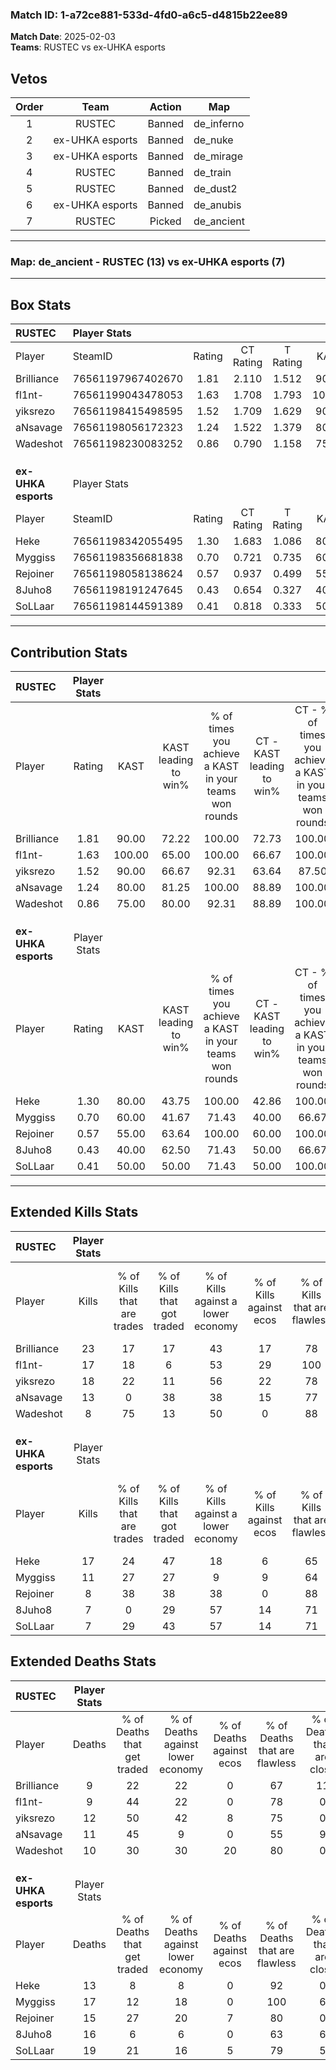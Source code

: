 ### Match ID: 1-a72ce881-533d-4fd0-a6c5-d4815b22ee89  
**Match Date**: 2025-02-03  
**Teams**: RUSTEC vs ex-UHKA esports  

## Vetos  

| Order | Team | Action | Map |
| :---: | :--: | :----: | --- |
| 1 | RUSTEC | Banned | de_inferno |
| 2 | ex-UHKA esports | Banned | de_nuke |
| 3 | ex-UHKA esports | Banned | de_mirage |
| 4 | RUSTEC | Banned | de_train |
| 5 | RUSTEC | Banned | de_dust2 |
| 6 | ex-UHKA esports | Banned | de_anubis |
| 7 | RUSTEC | Picked | de_ancient |

---  

### **Map**: de_ancient - RUSTEC (13) vs ex-UHKA esports (7)  
---  

## Box Stats  

| **RUSTEC**          | Player Stats      |        |           |          |        |       |       |         |        |      |     |
| :- | :- | :-: | :-: | :-: | :-: | :-: | :-: | :-: | :-: | :-: | :-: |
| Player              | SteamID           | Rating | CT Rating | T Rating |  KAST  |  ADR  | Kills | Assists | Deaths | K/D  | HS% |
| Brilliance          | 76561197967402670 |  1.81  |   2.110   |  1.512   | 90.00  | 103.9 |  23   |    2    |   9    | 2.56 | 52  |
| fl1nt-              | 76561199043478053 |  1.63  |   1.708   |  1.793   | 100.00 | 91.8  |  17   |   11    |   9    | 1.89 | 29  |
| yiksrezo            | 76561198415498595 |  1.52  |   1.709   |  1.629   | 90.00  | 97.1  |  18   |    6    |   12   | 1.50 | 55  |
| aNsavage            | 76561198056172323 |  1.24  |   1.522   |  1.379   | 80.00  | 87.4  |  13   |   10    |   11   | 1.18 | 61  |
| Wadeshot            | 76561198230083252 |  0.86  |   0.790   |  1.158   | 75.00  | 42.9  |   8   |    6    |   10   | 0.80 | 37  |
|                     |                   |        |           |          |        |       |       |         |        |      |     |
|                     |                   |        |           |          |        |       |       |         |        |      |     |
|                     |                   |        |           |          |        |       |       |         |        |      |     |
| **ex-UHKA esports** | Player Stats      |        |           |          |        |       |       |         |        |      |     |
| Player              | SteamID           | Rating | CT Rating | T Rating |  KAST  |  ADR  | Kills | Assists | Deaths | K/D  | HS% |
| Heke                | 76561198342055495 |  1.30  |   1.683   |  1.086   | 80.00  | 76.5  |  17   |    4    |   13   | 1.31 | 41  |
| Myggiss             | 76561198356681838 |  0.70  |   0.721   |  0.735   | 60.00  | 54.9  |  11   |    1    |   17   | 0.65 | 72  |
| Rejoiner            | 76561198058138624 |  0.57  |   0.937   |  0.499   | 55.00  | 44.2  |   8   |    3    |   15   | 0.53 | 62  |
| 8Juho8              | 76561198191247645 |  0.43  |   0.654   |  0.327   | 40.00  | 57.1  |   7   |    3    |   16   | 0.44 | 71  |
| SoLLaar             | 76561198144591389 |  0.41  |   0.818   |  0.333   | 50.00  | 55.4  |   7   |    2    |   19   | 0.37 | 57  |
---  

## Contribution Stats  

| **RUSTEC**          | Player Stats |        |                      |                                                        |                           |                                                             |                          |                                                            |
| :- | :-: | :-: | :-: | :-: | :-: | :-: | :-: | :-: |
| Player              |    Rating    |  KAST  | KAST leading to win% | % of times you achieve a KAST in your teams won rounds | CT - KAST leading to win% | CT - % of times you achieve a KAST in your teams won rounds | T - KAST leading to win% | T - % of times you achieve a KAST in your teams won rounds |
| Brilliance          |     1.81     | 90.00  |        72.22         |                         100.00                         |           72.73           |                           100.00                            |          71.43           |                           100.00                           |
| fl1nt-              |     1.63     | 100.00 |        65.00         |                         100.00                         |           66.67           |                           100.00                            |          62.50           |                           100.00                           |
| yiksrezo            |     1.52     | 90.00  |        66.67         |                         92.31                          |           63.64           |                            87.50                            |          71.43           |                           100.00                           |
| aNsavage            |     1.24     | 80.00  |        81.25         |                         100.00                         |           88.89           |                           100.00                            |          71.43           |                           100.00                           |
| Wadeshot            |     0.86     | 75.00  |        80.00         |                         92.31                          |           88.89           |                           100.00                            |          66.67           |                           80.00                            |
|                     |              |        |                      |                                                        |                           |                                                             |                          |                                                            |
|                     |              |        |                      |                                                        |                           |                                                             |                          |                                                            |
|                     |              |        |                      |                                                        |                           |                                                             |                          |                                                            |
| **ex-UHKA esports** | Player Stats |        |                      |                                                        |                           |                                                             |                          |                                                            |
| Player              |    Rating    |  KAST  | KAST leading to win% | % of times you achieve a KAST in your teams won rounds | CT - KAST leading to win% | CT - % of times you achieve a KAST in your teams won rounds | T - KAST leading to win% | T - % of times you achieve a KAST in your teams won rounds |
| Heke                |     1.30     | 80.00  |        43.75         |                         100.00                         |           42.86           |                           100.00                            |          44.44           |                           100.00                           |
| Myggiss             |     0.70     | 60.00  |        41.67         |                         71.43                          |           40.00           |                            66.67                            |          42.86           |                           75.00                            |
| Rejoiner            |     0.57     | 55.00  |        63.64         |                         100.00                         |           60.00           |                           100.00                            |          66.67           |                           100.00                           |
| 8Juho8              |     0.43     | 40.00  |        62.50         |                         71.43                          |           50.00           |                            66.67                            |          75.00           |                           75.00                            |
| SoLLaar             |     0.41     | 50.00  |        50.00         |                         71.43                          |           50.00           |                           100.00                            |          50.00           |                           50.00                            |
---  

## Extended Kills Stats  

| **RUSTEC**          | Player Stats |                            |                            |                                    |                         |                              |                                 |                                       |                    |           |
| :- | :-: | :-: | :-: | :-: | :-: | :-: | :-: | :-: | :-: | :-: |
| Player              |    Kills     | % of Kills that are trades | % of Kills that got traded | % of Kills against a lower economy | % of Kills against ecos | % of Kills that are flawless | % of Kills that are close duels | % of Kills that are assisted by flash | Pistol Round Kills | AWP Kills |
| Brilliance          |      23      |             17             |             17             |                 43                 |           17            |              78              |                4                |                  26                   |         0          |     4     |
| fl1nt-              |      17      |             18             |             6              |                 53                 |           29            |             100              |                0                |                   6                   |         8          |     1     |
| yiksrezo            |      18      |             22             |             11             |                 56                 |           22            |              78              |                6                |                  11                   |         0          |     2     |
| aNsavage            |      13      |             0              |             38             |                 38                 |           15            |              77              |                8                |                  15                   |         0          |     3     |
| Wadeshot            |      8       |             75             |             13             |                 50                 |            0            |              88              |                0                |                  13                   |         0          |     0     |
|                     |              |                            |                            |                                    |                         |                              |                                 |                                       |                    |           |
|                     |              |                            |                            |                                    |                         |                              |                                 |                                       |                    |           |
|                     |              |                            |                            |                                    |                         |                              |                                 |                                       |                    |           |
| **ex-UHKA esports** | Player Stats |                            |                            |                                    |                         |                              |                                 |                                       |                    |           |
| Player              |    Kills     | % of Kills that are trades | % of Kills that got traded | % of Kills against a lower economy | % of Kills against ecos | % of Kills that are flawless | % of Kills that are close duels | % of Kills that are assisted by flash | Pistol Round Kills | AWP Kills |
| Heke                |      17      |             24             |             47             |                 18                 |            6            |              65              |                6                |                   0                   |         7          |     1     |
| Myggiss             |      11      |             27             |             27             |                 9                  |            9            |              64              |                9                |                   9                   |         0          |     3     |
| Rejoiner            |      8       |             38             |             38             |                 38                 |            0            |              88              |                0                |                   0                   |         0          |     0     |
| 8Juho8              |      7       |             0              |             29             |                 57                 |           14            |              71              |                0                |                   0                   |         0          |     0     |
| SoLLaar             |      7       |             29             |             43             |                 57                 |           14            |              71              |                0                |                  14                   |         0          |     1     |
## Extended Deaths Stats  

| **RUSTEC**          | Player Stats |                             |                                   |                          |                               |                            |                           |               |
| :- | :-: | :-: | :-: | :-: | :-: | :-: | :-: | :-: |
| Player              |    Deaths    | % of Deaths that get traded | % of Deaths against lower economy | % of Deaths against ecos | % of Deaths that are flawless | % of Deaths that are close | % of Deaths while blinded | Deaths to AWP |
| Brilliance          |      9       |             22              |                22                 |            0             |              67               |             11             |             0             |       2       |
| fl1nt-              |      9       |             44              |                22                 |            0             |              78               |             0              |            11             |       0       |
| yiksrezo            |      12      |             50              |                42                 |            8             |              75               |             0              |             0             |       2       |
| aNsavage            |      11      |             45              |                 9                 |            0             |              55               |             9              |             0             |       3       |
| Wadeshot            |      10      |             30              |                30                 |            20            |              80               |             0              |            10             |       0       |
|                     |              |                             |                                   |                          |                               |                            |                           |               |
|                     |              |                             |                                   |                          |                               |                            |                           |               |
|                     |              |                             |                                   |                          |                               |                            |                           |               |
| **ex-UHKA esports** | Player Stats |                             |                                   |                          |                               |                            |                           |               |
| Player              |    Deaths    | % of Deaths that get traded | % of Deaths against lower economy | % of Deaths against ecos | % of Deaths that are flawless | % of Deaths that are close | % of Deaths while blinded | Deaths to AWP |
| Heke                |      13      |              8              |                 8                 |            0             |              92               |             0              |             8             |       2       |
| Myggiss             |      17      |             12              |                18                 |            0             |              100              |             6              |             0             |       2       |
| Rejoiner            |      15      |             27              |                20                 |            7             |              80               |             0              |            20             |       1       |
| 8Juho8              |      16      |              6              |                 6                 |            0             |              63               |             6              |            19             |       3       |
| SoLLaar             |      19      |             21              |                16                 |            5             |              79               |             5              |            26             |       0       |
